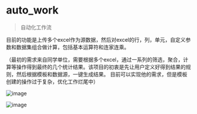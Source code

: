 # auto_work
> 自动化工作流

目前的功能是上传多个excel作为源数据，然后对excel的行，列，单元，自定义参数和数据集组合做计算，包括基本运算符和连家连乘。

（最初的需求来自同学单位，需要根据多个excel，通过一系列的筛选，聚合，计算等操作得到最终的几个统计结果。该项目的初衷是先让用户定义好得到结果的规则，然后根据模板和数据源，一键生成结果。
目前可以实现他的需求，但是模板创建的操作过于复杂，优化工作烂尾中）


![image](https://github.com/user-attachments/assets/c5c24d3f-b7ef-4a85-bf11-68100744aca4)

![image](https://github.com/user-attachments/assets/e10f0060-1666-46be-94f6-186b24b04e7b)

